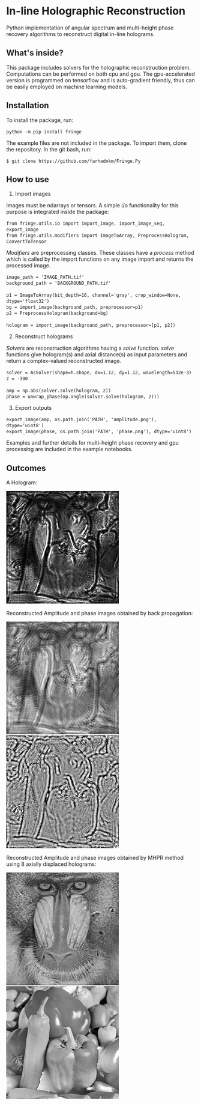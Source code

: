 # In-line Holographic Reconstruction
Python implementation of angular spectrum and multi-height phase recovery algorithms to reconstruct digital in-line holograms.

## What's inside?
This package includes solvers for the holographic reconstruction problem. Computations can be performed on both cpu and gpu. The gpu-accelerated version is programmed on tensorflow and is auto-gradient friendly, thus can be easily employed on machine learning models.

## Installation
To install the package, run:
```
python -m pip install fringe
```
The example files are not included in the package. To import them, clone the repository. In the git bash, run:
```
$ git clone https://github.com/farhadnkm/Fringe.Py
```

## How to use
1. Import images

Images must be ndarrays or tensors. A simple i/o functionality for this purpose is integrated inside the package:
```
from fringe.utils.io import import_image, import_image_seq, export_image
from fringe.utils.modifiers import ImageToArray, PreprocessHologram, ConvertToTensor
```
*Modifiers* are preprocessing classes. These classes have a *process* method which is called by the import functions on any image import and returns the processed image.
```
image_path = 'IMAGE_PATH.tif'
background_path = 'BACKGROUND_PATH.tif'

p1 = ImageToArray(bit_depth=16, channel='gray', crop_window=None, dtype='float32')
bg = import_image(background_path, preprocessor=p1)
p2 = PreprocessHologram(background=bg)

hologram = import_image(background_path, preprocessor=[p1, p2])
```
2. Reconstruct holograms

*Solvers* are reconstruction algorithms having a *solve* function. *solve* functions give hologram(s) and axial distance(s) as input parameters and return a complex-valued reconstructed image.
```
solver = AsSolver(shape=h.shape, dx=1.12, dy=1.12, wavelength=532e-3)
z = -300

amp = np.abs(solver.solve(hologram, z))
phase = unwrap_phase(np.angle(solver.solve(hologram, z)))
```

3. Export outputs
```
export_image(amp, os.path.join('PATH', 'amplitude.png'), dtype='uint8')
export_image(phase, os.path.join('PATH', 'phase.png'), dtype='uint8')
```
Examples and further details for multi-height phase recovery and gpu processing are included in the example notebooks.

## Outcomes

A Hologram:

<img src="images/hologram_preview.png" width="300">

Reconstructed Amplitude and phase images obtained by back propagation:

<img src="images/exports/bp_amplitude.png" width="300"> <img src="images/exports/bp_phase.png" width="300">

Reconstructed Amplitude and phase images obtained by MHPR method using 8 axially displaced holograms:

<img src="images/exports/mhpr_amplitude.png" width="300"> <img src="images/exports/mhpr_phase.png" width="300">
